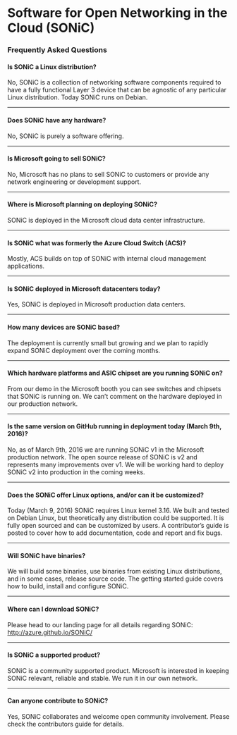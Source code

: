 # Software for Open Networking in the Cloud (SONiC)

### Frequently Asked Questions

#### Is SONiC a Linux distribution?
No, SONiC is a collection of networking software components required to have a fully functional Layer 3 device that can be agnostic of any particular Linux distribution. Today SONiC runs on Debian.

-------------------------------------

#### Does SONiC have any hardware?
No, SONiC is purely a software offering.

-------------------------------------

#### Is Microsoft going to sell SONiC?
No, Microsoft has no plans to sell SONiC to customers or provide any network engineering or development support.

-------------------------------------

#### Where is Microsoft planning on deploying SONiC?
SONiC is deployed in the Microsoft cloud data center infrastructure.  

-------------------------------------

#### Is SONiC what was formerly the Azure Cloud Switch (ACS)?
Mostly, ACS builds on top of SONiC with internal cloud management applications. 

-------------------------------------

#### Is SONiC deployed in Microsoft datacenters today?
Yes, SONiC is deployed in Microsoft production data centers.

-------------------------------------

#### How many devices are SONiC based?
The deployment is currently small but growing and we plan to rapidly expand SONiC deployment over the coming months. 

-------------------------------------

#### Which hardware platforms and ASIC chipset are you running SONiC on?
From our demo in the Microsoft booth you can see switches and chipsets that SONiC is running on. We can’t comment on the hardware deployed in our production network.  

-------------------------------------

#### Is the same version on GitHub running in deployment today (March 9th, 2016)?
No, as of March 9th, 2016 we are running SONiC v1 in the Microsoft production network. The open source release of SONiC is v2 and represents many improvements over v1. We will be working hard to deploy SONiC v2 into production in the coming weeks.

-------------------------------------

#### Does the SONiC offer Linux options, and/or can it be customized?
Today (March 9, 2016) SONiC requires Linux kernel 3.16. We built and tested on Debian Linux, but theoretically any distribution could be supported. It is fully open sourced and can be customized by users. A contributor’s guide is posted to cover how to add documentation, code and report and fix bugs. 

-------------------------------------

#### Will SONiC have binaries?
We will build some binaries, use binaries from existing Linux distributions, and in some cases, release source code. The getting started guide covers how to build, install and configure SONiC.

-------------------------------------

#### Where can I download SONiC?
Please head to our landing page for all details regarding SONiC: http://azure.github.io/SONiC/

-------------------------------------

#### Is SONiC a supported product?
SONiC is a community supported product. Microsoft is interested in keeping SONiC relevant, reliable and stable. We run it in our own network.

-------------------------------------
 
#### Can anyone contribute to SONiC?
Yes, SONiC collaborates and welcome open community involvement. Please check the contributors guide for details. 
